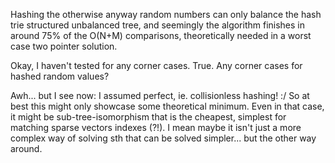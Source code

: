Hashing the otherwise anyway random numbers can only balance the hash trie structured unbalanced tree, and seemingly the algorithm finishes in around 75% of the O(N+M) comparisons, theoretically needed in a worst case two pointer solution.

Okay, I haven't tested for any corner cases. True. Any corner cases for hashed random values?

Awh... but I see now: I assumed perfect, ie. collisionless hashing! :/ So at best this might only showcase some theoretical minimum. Even in that case, it might be sub-tree-isomorphism that is the cheapest, simplest for matching sparse vectors indexes (?!). I mean maybe it isn't just a more complex way of solving sth that can be solved simpler... but the other way around.
